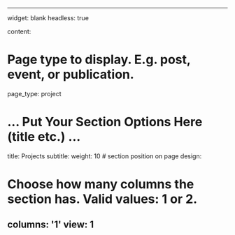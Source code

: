 
---
widget: blank
headless: true

content:
  # Page type to display. E.g. post, event, or publication.
  page_type: project
# ... Put Your Section Options Here (title etc.) ...
title: Projects
subtitle:
weight: 10  # section position on page
design:
  # Choose how many columns the section has. Valid values: 1 or 2.
  columns: '1'
  view: 1
---
